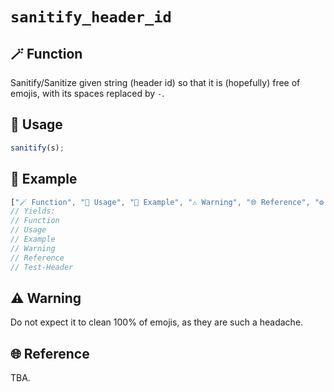 # `sanitify_header_id`

## 🪄 Function

Sanitify/Sanitize given string (header id) so that it is (hopefully) free of emojis, with its spaces replaced by `-`.

## 📖 Usage

```javascript
sanitify(s);
```

## 🍻 Example

```javascript
["🪄 Function", "📖 Usage", "🍻 Example", "⚠️ Warning", "🌐 Reference", "⚙️ Test Header"].forEach(s => console.log(sanitify(s)));
// Yields:
// Function
// Usage
// Example
// Warning
// Reference
// Test-Header
```

## ⚠️ Warning

Do not expect it to clean 100% of emojis, as they are such a headache.

## 🌐 Reference

TBA.
